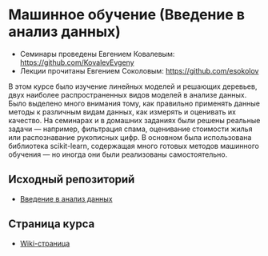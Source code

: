 # Машинное обучение (Введение в анализ данных)
* Семинары проведены Евгением Ковалевым: https://github.com/KovalevEvgeny
* Лекции прочитаны Евгением Соколовым: https://github.com/esokolov

В этом курсе было изучение линейных моделей и решающих деревьев, двух наиболее распространенных видов моделей в анализе данных. Было выделено много внимания тому, как правильно применять данные методы к различным видам данных, как измерять и оценивать их качество. На семинарах и в домашних заданиях были решены реальные задачи — например, фильтрация спама, оценивание стоимости жилья или распознавание рукописных цифр. В основном была использована библиотека scikit-learn, содержащая много готовых методов машинного обучения — но иногда они были реализованы самостоятельно.

## Исходный репозиторий
* [Введение в анализ данных](https://github.com/esokolov/ml-minor-hse)

## Страница курса

* [Wiki-страница](http://wiki.cs.hse.ru/%D0%9C%D0%B0%D0%B9%D0%BD%D0%BE%D1%80_%D0%98%D0%BD%D1%82%D0%B5%D0%BB%D0%BB%D0%B5%D0%BA%D1%82%D1%83%D0%B0%D0%BB%D1%8C%D0%BD%D1%8B%D0%B9_%D0%B0%D0%BD%D0%B0%D0%BB%D0%B8%D0%B7_%D0%B4%D0%B0%D0%BD%D0%BD%D1%8B%D1%85/%D0%92%D0%B2%D0%B5%D0%B4%D0%B5%D0%BD%D0%B8%D0%B5_%D0%B2_%D0%B0%D0%BD%D0%B0%D0%BB%D0%B8%D0%B7_%D0%B4%D0%B0%D0%BD%D0%BD%D1%8B%D1%85)
